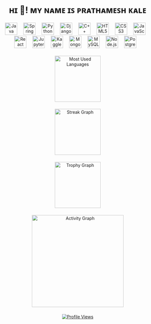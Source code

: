 
## <br clear="both">

<h1 align="center">ʜɪ 👋!  ᴍʏ ɴᴀᴍᴇ ɪꜱ ᴘʀᴀᴛʜᴀᴍᴇꜱʜ ᴋᴀʟᴇ</h1>

###

<div align="center">
  <img src="https://cdn.jsdelivr.net/gh/devicons/devicon/icons/java/java-original-wordmark.svg" height="40" alt="Java" />
  <img width="12" />
  <img src="https://cdn.jsdelivr.net/gh/devicons/devicon/icons/spring/spring-original-wordmark.svg" height="40" alt="Spring" />
  <img width="12" />
  <img src="https://cdn.jsdelivr.net/gh/devicons/devicon/icons/python/python-original-wordmark.svg" height="40" alt="Python" />
  <img width="12" />
  <img src="https://cdn.jsdelivr.net/gh/devicons/devicon/icons/django/django-plain-wordmark.svg" height="40" alt="Django" />
  <img width="12" />
  <img src="https://cdn.jsdelivr.net/gh/devicons/devicon/icons/cplusplus/cplusplus-plain.svg" height="40" alt="C++" />
  <img width="12" />
  <img src="https://cdn.jsdelivr.net/gh/devicons/devicon/icons/html5/html5-original-wordmark.svg" height="40" alt="HTML5" />
  <img width="12" />
  <img src="https://cdn.jsdelivr.net/gh/devicons/devicon/icons/css3/css3-original.svg" height="40" alt="CSS3" />
  <img width="12" />
  <img src="https://cdn.jsdelivr.net/gh/devicons/devicon/icons/javascript/javascript-original.svg" height="40" alt="JavaScript" />
  <img width="12" />
  <img src="https://cdn.jsdelivr.net/gh/devicons/devicon/icons/react/react-original.svg" height="40" alt="React" />
  <img width="12" />
  <img src="https://cdn.jsdelivr.net/gh/devicons/devicon/icons/jupyter/jupyter-original-wordmark.svg" height="40" alt="Jupyter" />
  <img width="12" />
  <img src="https://cdn.jsdelivr.net/gh/devicons/devicon/icons/kaggle/kaggle-original-wordmark.svg" height="40" alt="Kaggle" />
  <img width="12" />
  <img src="https://cdn.jsdelivr.net/gh/devicons/devicon/icons/mongodb/mongodb-original-wordmark.svg" height="40" alt="MongoDB" />
  <img width="12" />
  <img src="https://cdn.jsdelivr.net/gh/devicons/devicon/icons/mysql/mysql-original-wordmark.svg" height="40" alt="MySQL" />
  <img width="12" />
  <img src="https://cdn.jsdelivr.net/gh/devicons/devicon/icons/nodejs/nodejs-original-wordmark.svg" height="40" alt="Node.js" />
  <img width="12" />
  <img src="https://cdn.jsdelivr.net/gh/devicons/devicon/icons/postgresql/postgresql-original-wordmark.svg" height="40" alt="PostgreSQL" />
  <img width="12" />

###

<div align="center">
  <img src="https://github-readme-stats.vercel.app/api/top-langs?username=prath0m&show_icons=true&locale=en&layout=compact&theme=dracula" height="150" alt="Most Used Languages" />
</div>

###

<div align="center">
  <img src="https://github-readme-stats.vercel.app/api?username=prath0m&show_icons=true&locale=en&mode=daily&theme=dracula&hide_border=false&border_radius=5&order=3" height="150" alt="Streak Graph" />
</div>

###

<div align="center">
  <img src="https://github-readme-streak-stats.herokuapp.com/?user=prath0m&theme=dracula&column=-1&row=1&margin-w=8&margin-h=8&no-bg=false&no-frame=false&order=4" height="150" alt="Trophy Graph" />
</div>

###

<div align="center">
  <img src="https://github-readme-activity-graph.vercel.app/graph?username=prath0m&radius=16&theme=react&area=true&order=5" height="300" alt="Activity Graph" />
</div>

###

<div align="center">
  <a href="https://visitcount.itsvg.in" target="_blank">
    <img src="https://visitcount.itsvg.in/api?id=prath0m&icon=8&color=9" alt="Profile Views" />
  </a>
</div>
